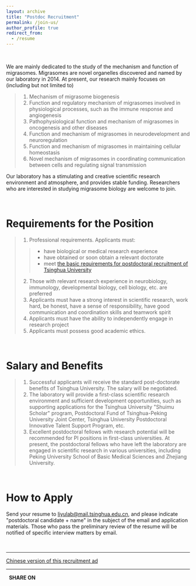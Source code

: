 ```yaml
---
layout: archive
title: "Postdoc Recruitment"
permalink: /join-us/
author_profile: true
redirect_from:
  - /resume
---
```


<script type="text/javascript" src="https://platform-api.sharethis.com/js/sharethis.js#property=5f648f2c35d8020014989d48&product=inline-share-buttons" async="async"></script>

<br>

We are mainly dedicated to the study of the mechanism and function of migrasomes. Migrasomes are novel organelles discovered and named by our laboratory in 2014. At present, our research mainly focuses on (including but not limited to)

>1. Mechanism of migrasome biogenesis
>2. Function and regulatory mechanism of migrasomes involved in physiological processes, such as the immune response and angiogenesis 
>3. Pathophysiological function and mechanism of migrasomes in oncogenesis and other diseases
>4. Function and mechanism of migrasomes in neurodevelopment and neuroregulation
>5. Function and mechanism of migrasomes in maintaining cellular homeostasis
>6. Novel mechanism of migrasomes in coordinating communication between cells and regulating signal transmission

Our laboratory has a stimulating and creative scientific research environment and atmosphere, and provides stable funding. Researchers who are interested in studying migrasome biology are welcome to join.

<br>

# Requirements for the Position

>1. Professional requirements. Applicants must:
>>- have biological or medical research experience
>>- have obtained or soon obtain a relevant doctorate
>>- meet [the basic requirements for postdoctoral recruitment of Tsinghua University](http://postdoctor.tsinghua.edu.cn/column/sqjz)
>2. Those with relevant research experience in neurobiology, immunology, developmental biology, cell biology, etc. are preferred
>3. Applicants must have a strong interest in scientific research, work hard, be honest, have a sense of responsibility, have good communication and coordination skills and teamwork spirit
>4. Applicants must have the ability to independently engage in research project
>5. Applicants must possess good academic ethics.


<br>

# Salary and Benefits

>1. Successful applicants will receive the standard post-doctorate benefits of Tsinghua University. The salary will be negotiated.
>2. The laboratory will provide a first-class scientific research environment and sufficient development opportunities, such as supporting applications for the Tsinghua University "Shuimu Scholar" program, Postdoctoral Fund of Tsinghua-Peking University Joint Center, Tsinghua University Postdoctoral Innovative Talent Support Program, etc.
>3. Excellent postdoctoral fellows with research potential will be recommended for PI positions in first-class universities. At present, the postdoctoral fellows who have left the laboratory are engaged in scientific research in various universities, including Peking University School of Basic Medical Sciences and Zhejiang University.

<br>

# How to Apply

Send  your resume to liyulab@mail.tsinghua.edu.cn, and please indicate "postdoctoral candidate + name" in the subject of the email and application materials. Those who pass the preliminary review of the resume will be notified of specific interview matters by email.

<br>

---

[Chinese version of this recruitment ad](https://github.com/LiYuLab/figures-for-liyu-lab-page/raw/master/%E5%8D%9A%E5%90%8E%E6%8B%9B%E8%81%98.docx)

---

&nbsp; **SHARE ON**

<div class="sharethis-inline-share-buttons"></div>

<br>